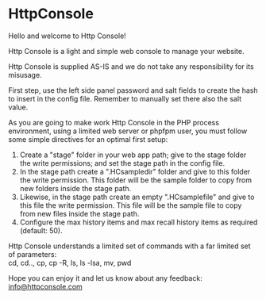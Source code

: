 # HttpConsole

Hello and welcome to Http Console!   
   
Http Console is a light and simple web console to manage your website.     
   
Http Console is supplied AS-IS and we do not take any responsibility for its misusage.    
   
First step, use the left side panel password and salt fields to create the hash to insert in the config file. Remember to manually set there also the salt value.   
   
As you are going to make work Http Console in the PHP process environment, using a limited web server or phpfpm user, 
you must follow some simple directives for an optimal first setup:   
 
1. Create a "stage" folder in your web app path; give to the stage folder the write permissions; and set the stage path in the config file.
2. In the stage path create a ".HCsampledir" folder and give to this folder the write permission. This folder will be the sample folder to copy from new folders inside the stage path.   
3. Likewise, in the stage path create an empty ".HCsamplefile" and give to this file the write permission. This file will be the sample file to copy from new files inside the stage path.     
4. Configure the max history items and max recall history items as required (default: 50).        
  
Http Console understands a limited set of commands with a far limited set of parameters:  
cd, cd.., cp, cp -R, ls, ls -lsa, mv, pwd  	   
  
Hope you can enjoy it and let us know about any feedback: info@httpconsole.com   
	   
